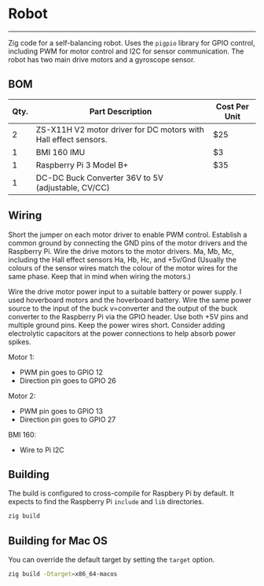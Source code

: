 Robot
=====
-----
Zig code for a self-balancing robot. Uses the `pigpio` library for GPIO control, including PWM for motor control and I2C for sensor communication.
The robot has two main drive motors and a gyroscope sensor.

BOM
---

| Qty. | Part Description | Cost Per Unit |
|---|---|---|
|   2 | ZS-X11H V2 motor driver for DC motors with Hall effect sensors. | $25 |
|   1 | BMI 160 IMU | $3 |
|   1 | Raspberry Pi 3 Model B+ | $35 |
|   1 | DC-DC Buck Converter 36V to 5V (adjustable, CV/CC)| |


Wiring
------
Short the jumper on each motor driver to enable PWM control.
Establish a common ground by connecting the GND pins of the motor drivers and the Raspberry Pi.
Wire the drive motors to the motor drivers. Ma, Mb, Mc, including the Hall effect sensors Ha, Hb, Hc, and +5v/Gnd
(Usually the colours of the sensor wires match the colour of the motor wires for the same phase.  Keep that in mind when wiring the motors.)

Wire the drive motor power input to a suitable battery or power supply.
I used hoverboard motors and the hoverboard battery.
Wire the same power source to the input of the buck v=converter and the output of the buck converter to the Raspberry Pi via the GPIO header.  Use both +5V pins and multiple ground pins.  Keep the power wires short. Consider adding electrolytic capacitors at the power connections to help absorb power spikes.


Motor 1:
- PWM pin goes to GPIO 12
- Direction pin goes to GPIO 26

Motor 2:
- PWM pin goes to GPIO 13
- Direction pin goes to GPIO 27

BMI 160:
 - Wire to Pi I2C

Building
--------
The build is configured to cross-compile for Raspbery Pi by default.
It expects to find the Raspberry Pi `include` and `lib` directories.
```bash
zig build
```

Building for Mac OS
-------------------
You can override the default target by setting the `target` option.
```bash
zig build -Dtarget=x86_64-macos
```
